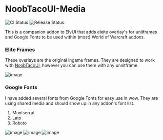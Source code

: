 # NoobTacoUI-Media

![CI Status](https://github.com/NoobTaco/NoobTacoUI-Media/workflows/CI/badge.svg) ![Release Status](https://github.com/NoobTaco/NoobTacoUI-Media/workflows/Release/badge.svg) 


This is a companion addon to ElvUI that adds eleite overlay's for unitframes and Google Fonts to be used within (most) World of Warcraft addons. 

### Elite Frames

These overlays are the original ingame frames. They are designed to work with [NoobTacoUI](https://github.com/NoobTaco/NoobTacoUI), however you can use them with any unnitframe.

![image](https://user-images.githubusercontent.com/1172935/96930063-f2a8b480-146f-11eb-896c-c708575199ff.png)

### Google Fonts

I have added several fonts from Google Fonts for easy use in wow. They are using shared media and should show up in any addon's font list. 

1. Montserrat
2. Lato
3. Roboto

![image](https://user-images.githubusercontent.com/1172935/96930601-d22d2a00-1470-11eb-8079-c1ed04c149d6.png)
![image](https://user-images.githubusercontent.com/1172935/96930660-e83aea80-1470-11eb-9003-7b0c44d571c9.png)
![image](https://user-images.githubusercontent.com/1172935/96930694-f7219d00-1470-11eb-8299-4d98b35392dc.png)

